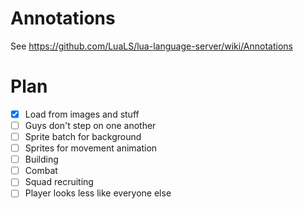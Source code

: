 # Annotations

See https://github.com/LuaLS/lua-language-server/wiki/Annotations

# Plan

 - [x] Load from images and stuff
 - [ ] Guys don't step on one another
 - [ ] Sprite batch for background
 - [ ] Sprites for movement animation
 - [ ] Building
 - [ ] Combat
 - [ ] Squad recruiting
 - [ ] Player looks less like everyone else
